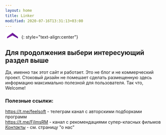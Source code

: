 ```yaml
---
layout: home
title: Linker
modified: 2020-07-16T13:31:13+03:00
---
```


![](./assets/arrow-home.png)
{: style="text-align:center"}

## Для продолжения выбери интересующий раздел выше
Да, именно так этот сайт и работает. Это не блог и не коммерческий проект. Стоковый дизайн не помешает сделать размещенную здесь информацию максимально полезной для пользователя. Так что, Welcome!


<!--
Здесь отмечу сферу интересов автора. Важно для понимания о чем этот сайт.
* софт
* радиоэлектроника
* разработка програм
* сайтостроение
* медиа
-->

### Полезные ссылки:
<https://t.me/feelsoft> - телеграм канал с авторскими подборками программ  
<https://t.me/FilmsRM> - канал с рекомендациями супер-класных фильмов  
[_Контакты_](/about.md) - см. страницу "о нас" 

